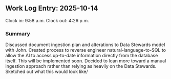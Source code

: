 ## Work Log Entry: 2025-10-14

Clock in: 9:58 a.m.
Clock out: 4:26 p.m.

### Summary

Discussed document ingestion plan and alterations to Data Stewards model with John. Created process to reverse engineer natural-language-to-SQL to allow the AI to access up-to-date information directly from the database itself. This will be implemented soon. Decided to lean more toward a manual ingestion approach rather than relying as heavily on the Data Stewards. Sketched out what this would look like/ 